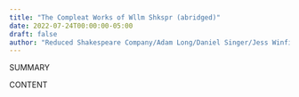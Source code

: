 ```yaml
---
title: "The Compleat Works of Wllm Shkspr (abridged)"
date: 2022-07-24T00:00:00-05:00
draft: false
author: "Reduced Shakespeare Company/Adam Long/Daniel Singer/Jess Winfield"
---
```


SUMMARY

<!--more-->

CONTENT
